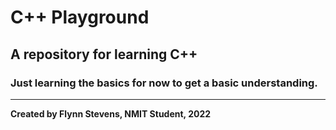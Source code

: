 # C++ Playground
**A repository for learning C++**
------------------------------------
### Just learning the basics for now to get a basic understanding.
-------------------------------------
**Created by Flynn Stevens, NMIT Student, 2022**
